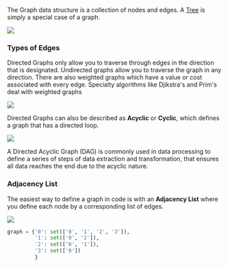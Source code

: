 

The Graph data structure is a collection of nodes and edges. A [Tree](Trees.md) is simply a special case of a graph.

![](Pasted%20image%2020220413003926.png)


### Types of Edges

Directed Graphs only allow you to traverse through edges in the direction that is designated. Undirected graphs allow you to traverse the graph in any direction. There are also weighted graphs which have a value or cost associated with every edge. Specialty algorithms like Djikstra's and Prim's deal with weighted graphs

![](Pasted%20image%2020220413004721.png)

Directed Graphs can also be described as **Acyclic** or **Cyclic**, which defines a graph that has a directed loop.

![](Pasted%20image%2020220413005020.png)


A Directed Acyclic Graph (DAG) is commonly used in data processing to define a series of steps of data extraction and transformation, that ensures all data reaches the end due to the acyclic nature.


### Adjacency List

The easiest way to define a graph in code is with an **Adjacency List** where you define each node by a corresponding list of edges.

![](Pasted%20image%2020220413005220.png)

```python
graph = {'0': set(['0', '1', '2', '3']),
         '1': set(['0', '2']),
         '2': set(['0', '1']),
         '3': set(['0'])
         }
```